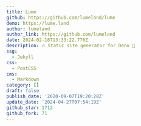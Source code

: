 ```yaml
---
title: Lume
github: https://github.com/lumeland/lume
demo: https://lume.land
author: lumeland
author_link: https://github.com/lumeland
date: 2024-02-18T13:33:22.776Z
description: 🔥 Static site generator for Deno 🦕
ssg:
  - Jekyll
css:
  - PostCSS
cms:
  - Markdown
category: []
draft: false
publish_date: '2020-09-07T19:20:28Z'
update_date: '2024-04-27T07:54:19Z'
github_star: 1712
github_fork: 71
---
```

